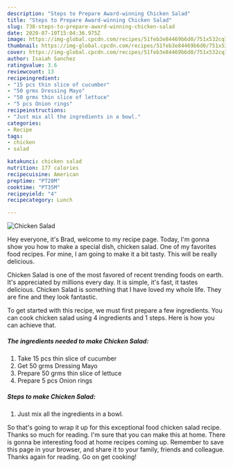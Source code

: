 ```yaml
---
description: "Steps to Prepare Award-winning Chicken Salad"
title: "Steps to Prepare Award-winning Chicken Salad"
slug: 738-steps-to-prepare-award-winning-chicken-salad
date: 2020-07-10T15:04:36.975Z
image: https://img-global.cpcdn.com/recipes/51feb3e84469b6d0/751x532cq70/chicken-salad-recipe-main-photo.jpg
thumbnail: https://img-global.cpcdn.com/recipes/51feb3e84469b6d0/751x532cq70/chicken-salad-recipe-main-photo.jpg
cover: https://img-global.cpcdn.com/recipes/51feb3e84469b6d0/751x532cq70/chicken-salad-recipe-main-photo.jpg
author: Isaiah Sanchez
ratingvalue: 3.6
reviewcount: 13
recipeingredient:
- "15 pcs thin slice of cucumber"
- "50 grms Dressing Mayo"
- "50 grms thin slice of lettuce"
- "5 pcs Onion rings"
recipeinstructions:
- "Just mix all the ingredients in a bowl."
categories:
- Recipe
tags:
- chicken
- salad

katakunci: chicken salad 
nutrition: 177 calories
recipecuisine: American
preptime: "PT20M"
cooktime: "PT35M"
recipeyield: "4"
recipecategory: Lunch

---
```



![Chicken Salad](https://img-global.cpcdn.com/recipes/51feb3e84469b6d0/751x532cq70/chicken-salad-recipe-main-photo.jpg)

Hey everyone, it's Brad, welcome to my recipe page. Today, I'm gonna show you how to make a special dish, chicken salad. One of my favorites food recipes. For mine, I am going to make it a bit tasty. This will be really delicious.



Chicken Salad is one of the most favored of recent trending foods on earth. It's appreciated by millions every day. It is simple, it's fast, it tastes delicious. Chicken Salad is something that I have loved my whole life. They are fine and they look fantastic.


To get started with this recipe, we must first prepare a few ingredients. You can cook chicken salad using 4 ingredients and 1 steps. Here is how you can achieve that.

<!--inarticleads1-->

##### The ingredients needed to make Chicken Salad:

1. Take 15 pcs thin slice of cucumber
1. Get 50 grms Dressing Mayo
1. Prepare 50 grms thin slice of lettuce
1. Prepare 5 pcs Onion rings




<!--inarticleads2-->

##### Steps to make Chicken Salad:

1. Just mix all the ingredients in a bowl.




So that's going to wrap it up for this exceptional food chicken salad recipe. Thanks so much for reading. I'm sure that you can make this at home. There is gonna be interesting food at home recipes coming up. Remember to save this page in your browser, and share it to your family, friends and colleague. Thanks again for reading. Go on get cooking!
